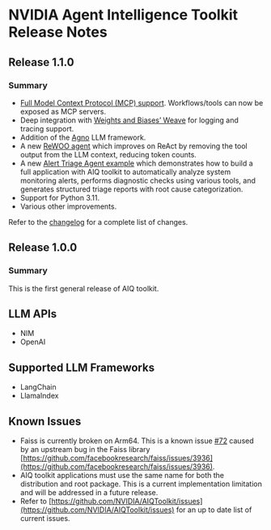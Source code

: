 <!--
SPDX-FileCopyrightText: Copyright (c) 2025, NVIDIA CORPORATION & AFFILIATES. All rights reserved.
SPDX-License-Identifier: Apache-2.0

Licensed under the Apache License, Version 2.0 (the "License");
you may not use this file except in compliance with the License.
You may obtain a copy of the License at

http://www.apache.org/licenses/LICENSE-2.0

Unless required by applicable law or agreed to in writing, software
distributed under the License is distributed on an "AS IS" BASIS,
WITHOUT WARRANTIES OR CONDITIONS OF ANY KIND, either express or implied.
See the License for the specific language governing permissions and
limitations under the License.
-->

# NVIDIA Agent Intelligence Toolkit Release Notes

## Release 1.1.0
### Summary
* [Full Model Context Protocol (MCP) support](https://github.com/NVIDIA/AIQToolkit/blob/v1.1.0/docs/source/workflows/mcp/index.md). Workflows/tools can now be exposed as MCP servers.
* Deep integration with [Weights and Biases’ Weave](https://github.com/NVIDIA/AIQToolkit/blob/v1.1.0/docs/source/workflows/observe/observe-workflow-with-weave.md) for logging and tracing support.
* Addition of the [Agno](https://github.com/NVIDIA/AIQToolkit/blob/v1.1.0/examples/agno_personal_finance/README.md) LLM framework.
* A new [ReWOO agent](https://github.com/NVIDIA/AIQToolkit/blob/v1.1.0/examples/agents/rewoo/README.md) which improves on ReAct by removing the tool output from the LLM context, reducing token counts.
* A new [Alert Triage Agent example](https://github.com/NVIDIA/AIQToolkit/blob/v1.1.0/examples/alert_triage_agent/README.md) which demonstrates how to build a full application with AIQ toolkit to automatically analyze system monitoring alerts, performs diagnostic checks using various tools, and generates structured triage reports with root cause categorization.
* Support for Python 3.11.
* Various other improvements.

Refer to the [changelog](https://github.com/NVIDIA/AIQToolkit/blob/v1.1.0/CHANGELOG.md) for a complete list of changes.

## Release 1.0.0
### Summary
This is the first general release of AIQ toolkit.

## LLM APIs
- NIM
- OpenAI

## Supported LLM Frameworks
- LangChain
- LlamaIndex

## Known Issues
- Faiss is currently broken on Arm64. This is a known issue [#72](https://github.com/NVIDIA/AIQToolkit/issues/72) caused by an upstream bug in the Faiss library [https://github.com/facebookresearch/faiss/issues/3936](https://github.com/facebookresearch/faiss/issues/3936).
- AIQ toolkit applications must use the same name for both the distribution and root package. This is a current implementation limitation and will be addressed in a future release.
- Refer to [https://github.com/NVIDIA/AIQToolkit/issues](https://github.com/NVIDIA/AIQToolkit/issues) for an up to date list of current issues.
